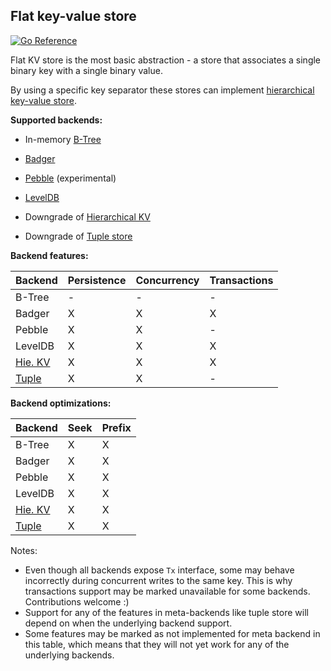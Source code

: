 ## Flat key-value store

[![Go Reference](https://pkg.go.dev/badge/github.com/hidal-go/hidalgo/kv/flat.svg "GoDoc for flat key-value store within HiDAL-Go")](https://pkg.go.dev/github.com/hidal-go/hidalgo/kv/flat)

Flat KV store is the most basic abstraction - a store that associates a single binary key with a single binary value.

By using a specific key separator these stores can implement [hierarchical key-value store](./kv-hierarchical.md).

**Supported backends:**

* In-memory [B-Tree](https://github.com/cznic/b)
* [Badger](https://github.com/dgraph-io/badger)
* [Pebble](https://github.com/cockroachdb/pebble) (experimental)
* [LevelDB](https://github.com/syndtr/goleveldb)

* Downgrade of [Hierarchical KV](./kv-hierarchical.md)
* Downgrade of [Tuple store](./tuple-strict.md)

**Backend features:**

| Backend                         | Persistence | Concurrency | Transactions |
|---------------------------------|-------------|-------------|--------------|
| B-Tree                          | -           | -           | -            |
| Badger                          | X           | X           | X            |
| Pebble                          | X           | X           | -            |
| LevelDB                         | X           | X           | X            |
| [Hie. KV](./kv-hierarchical.md) | X           | X           | X            |
| [Tuple](./tuple-strict.md)      | X           | X           | -            |

**Backend optimizations:**

| Backend                         | Seek | Prefix |
|---------------------------------|------|--------|
| B-Tree                          | X    | X      |
| Badger                          | X    | X      |
| Pebble                          | X    | X      |
| LevelDB                         | X    | X      |
| [Hie. KV](./kv-hierarchical.md) | X    | X      |
| [Tuple](./tuple-strict.md)      | X    | X      |

Notes:

* Even though all backends expose `Tx` interface, some may behave incorrectly
  during concurrent writes to the same key. This is why transactions support
  may be marked unavailable for some backends. Contributions welcome :)
* Support for any of the features in meta-backends like tuple store will depend
  on when the underlying backend support.
* Some features may be marked as not implemented for meta backend in this table,
  which means that they will not yet work for any of the underlying backends.
